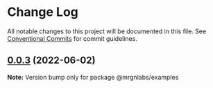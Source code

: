 # Change Log

All notable changes to this project will be documented in this file.
See [Conventional Commits](https://conventionalcommits.org) for commit guidelines.

## [0.0.3](https://github.com/mrgnlabs/marginfi-sdk/compare/@mrgnlabs/examples@0.0.2...@mrgnlabs/examples@0.0.3) (2022-06-02)

**Note:** Version bump only for package @mrgnlabs/examples

